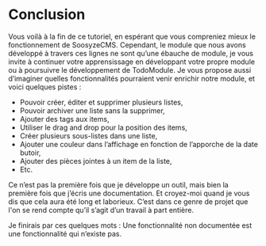 ﻿# Conclusion 

Vous voilà à la fin de ce tutoriel, en espérant que vous compreniez mieux le fonctionnement de SoosyzeCMS. Cependant, le module que nous avons développé à travers ces lignes ne sont qu’une ébauche de module, je vous invite à continuer votre apprensissage en développant votre propre module ou à poursuivre le développement de TodoModule. Je vous propose aussi d’imaginer quelles fonctionnalités pourraient venir enrichir notre module, et voici quelques pistes : 
* Pouvoir créer, éditer et supprimer plusieurs listes, 
* Pouvoir archiver une liste sans la supprimer, 
* Ajouter des tags aux items, 
* Utiliser le drag and drop pour la position des items, 
* Créer plusieurs sous-listes dans une liste, 
* Ajouter une couleur dans l’affichage en fonction de l’apporche de la date butoir, 
* Ajouter des pièces jointes à un item de la liste, 
* Etc.

Ce n’est pas la première fois que je développe un outil, mais bien la première fois que j’écris une documentation. Et croyez-moi quand je vous dis que cela aura été long et laborieux. C’est dans ce genre de projet que l'on se rend compte qu’il s’agit d’un travail à part entière.

Je finirais par ces quelques mots :
Une fonctionnalité non documentée est une fonctionnalité qui n’existe pas.